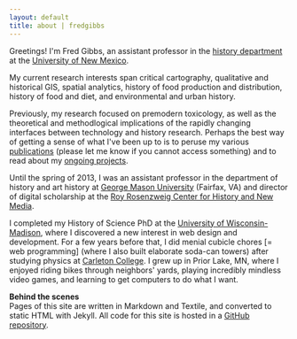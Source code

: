 ```yaml
---
layout: default
title: about | fredgibbs
---
```


Greetings! I'm Fred Gibbs, an assistant professor in the [history department](http://www.unm.edu/~hist/) at the [University of New Mexico](http://unm.edu). 

My current research interests span critical cartography, qualitative and historical GIS, spatial analytics, history of food production and distribution, history of food and diet, and environmental and urban history.

Previously, my research focused on premodern toxicology, as well as the theoretical and methodlogical implications of the rapidly changing interfaces between technology and history research. Perhaps the best way of getting a sense of what I've been up to is to peruse my various [publications](../publications) (please let me know if you cannot access something) and to read about my [ongoing projects](../projects).

Until the spring of 2013, I was an assistant professor in the department of history and art history at [George Mason University](http:///gmu.edu) (Fairfax, VA) and director of digital scholarship at the [Roy Rosenzweig Center for History and New Media](http://chnm.gmu.edu).

I completed my History of Science PhD at the [University of Wisconsin-Madison](http://wisc.edu), where I discovered a new interest in web design and development. For a few years before that, I did menial cubicle chores \[= web programming] (where I also built elaborate soda-can towers) after studying physics at [Carleton College](http://www.carleton.edu). I grew up in Prior Lake, MN, where I enjoyed riding bikes through neighbors' yards, playing incredibly mindless video games, and learning to get computers to do what I want.


**Behind the scenes**  
Pages of this site are written in Markdown and Textile, and converted to static HTML with Jekyll. All code for this site is hosted in a [GitHub repository](https://github.com/fredgibbs/fredgibbs.github.io).